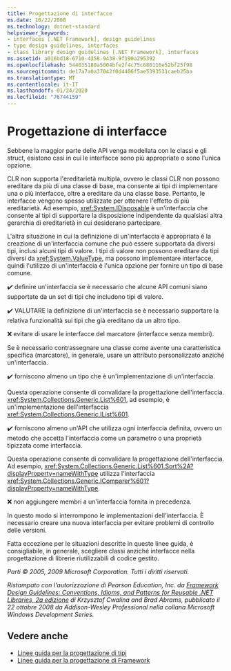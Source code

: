 ```yaml
---
title: Progettazione di interfacce
ms.date: 10/22/2008
ms.technology: dotnet-standard
helpviewer_keywords:
- interfaces [.NET Framework], design guidelines
- type design guidelines, interfaces
- class library design guidelines [.NET Framework], interfaces
ms.assetid: a016bd18-6710-4358-9438-9f190a295392
ms.openlocfilehash: 544035180a5004bfe2f4c75c680116e52bf25f98
ms.sourcegitcommit: de17a7a0a37042f0d4406f5ae5393531caeb25ba
ms.translationtype: MT
ms.contentlocale: it-IT
ms.lasthandoff: 01/24/2020
ms.locfileid: "76744159"
---
```

# <a name="interface-design"></a>Progettazione di interfacce
Sebbene la maggior parte delle API venga modellata con le classi e gli struct, esistono casi in cui le interfacce sono più appropriate o sono l'unica opzione.

 CLR non supporta l'ereditarietà multipla, ovvero le classi CLR non possono ereditare da più di una classe di base, ma consente ai tipi di implementare una o più interfacce, oltre a ereditare da una classe base. Pertanto, le interfacce vengono spesso utilizzate per ottenere l'effetto di più ereditarietà. Ad esempio, <xref:System.IDisposable> è un'interfaccia che consente ai tipi di supportare la disposizione indipendente da qualsiasi altra gerarchia di ereditarietà in cui desiderano partecipare.

 L'altra situazione in cui la definizione di un'interfaccia è appropriata è la creazione di un'interfaccia comune che può essere supportata da diversi tipi, inclusi alcuni tipi di valore. I tipi di valore non possono ereditare da tipi diversi da <xref:System.ValueType>, ma possono implementare interfacce, quindi l'utilizzo di un'interfaccia è l'unica opzione per fornire un tipo di base comune.

 ✔️ definire un'interfaccia se è necessario che alcune API comuni siano supportate da un set di tipi che includono tipi di valore.

 ✔️ VALUTARE la definizione di un'interfaccia se è necessario supportare la relativa funzionalità sui tipi che già ereditano da un altro tipo.

 ❌ evitare di usare le interfacce del marcatore (interfacce senza membri).

 Se è necessario contrassegnare una classe come avente una caratteristica specifica (marcatore), in generale, usare un attributo personalizzato anziché un'interfaccia.

 ✔️ forniscono almeno un tipo che è un'implementazione di un'interfaccia.

 Questa operazione consente di convalidare la progettazione dell'interfaccia. <xref:System.Collections.Generic.List%601>, ad esempio, è un'implementazione dell'interfaccia <xref:System.Collections.Generic.IList%601>.

 ✔️ forniscono almeno un'API che utilizza ogni interfaccia definita, ovvero un metodo che accetta l'interfaccia come un parametro o una proprietà tipizzata come interfaccia.

 Questa operazione consente di convalidare la progettazione dell'interfaccia. Ad esempio, <xref:System.Collections.Generic.List%601.Sort%2A?displayProperty=nameWithType> utilizza l'interfaccia <xref:System.Collections.Generic.IComparer%601?displayProperty=nameWithType>.

 ❌ non aggiungere membri a un'interfaccia fornita in precedenza.

 In questo modo si interrompono le implementazioni dell'interfaccia. È necessario creare una nuova interfaccia per evitare problemi di controllo delle versioni.

 Fatta eccezione per le situazioni descritte in queste linee guida, è consigliabile, in generale, scegliere classi anziché interfacce nella progettazione di librerie riutilizzabili di codice gestito.

 *Parti © 2005, 2009 Microsoft Corporation. Tutti i diritti riservati.*

 *Ristampato con l'autorizzazione di Pearson Education, Inc. da [Framework Design Guidelines: Conventions, Idioms, and Patterns for Reusable .NET Libraries, 2a edizione](https://www.informit.com/store/framework-design-guidelines-conventions-idioms-and-9780321545619) di Krzysztof Cwalina and Brad Abrams, pubblicato il 22 ottobre 2008 da Addison-Wesley Professional nella collana Microsoft Windows Development Series.*

## <a name="see-also"></a>Vedere anche

- [Linee guida per la progettazione di tipi](../../../docs/standard/design-guidelines/type.md)
- [Linee guida per la progettazione di Framework](../../../docs/standard/design-guidelines/index.md)
